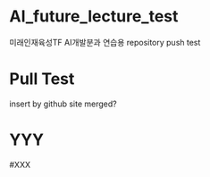 # AI_future_lecture_test
미래인재육성TF AI개발분과 연습용
repository push test
# Pull Test
insert by github site
merged?

# YYY

#XXX
